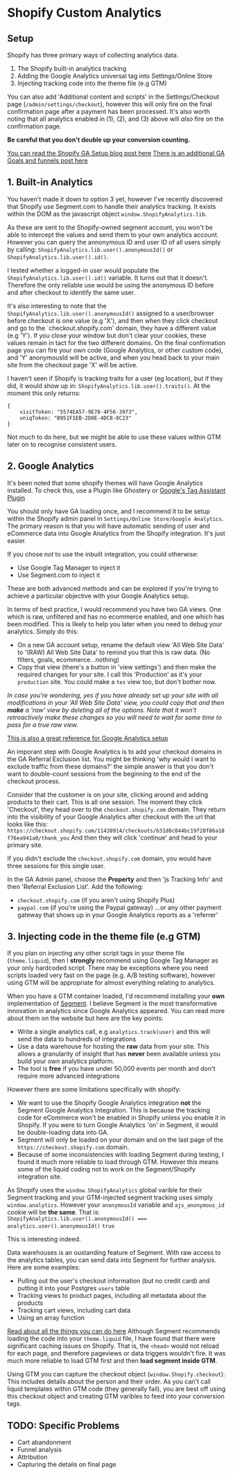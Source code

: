 Shopify Custom Analytics
========================

Setup
-----
Shopify has three primary ways of collecting analytics data.
1. The Shopify built-in analytics tracking
2. Adding the Google Analytics universal tag into Settings/Online Store
3. Injecting tracking code into the theme file (e.g GTM)

You can also add 'Additional content and scripts' in the Settings/Checkout page (`/admin/settings/checkout`), however this will only fire on the final confirmation page after a payment has been processed. It's also worth noting that all analytics enabled in (1), (2), and (3) above will *also* fire on the confirmation page.

**Be careful that you don't double up your conversion counting.**

[You can read the Shopify GA Setup blog post here](https://docs.shopify.com/manual/reports-and-analytics/google-analytics)
[There is an additional GA Goals and funnels post here](https://docs.shopify.com/manual/reports-and-analytics/google-analytics/google-analytics-goals-and-funnels)


## 1. Built-in Analytics
You haven't made it down to option 3 yet, however I've recently discovered that Shopify use Segment.com to handle their analytics tracking. It exists within the DOM as the javascript object `window.ShopifyAnalytics.lib`.

As these are sent to the Shopify-owned segment account, you won't be able to intercept the values and send them to your own analytics account. However you can query the annonymous ID and user ID of all users simply by calling: `ShopifyAnalytics.lib.user().anonymousId()` or `ShopifyAnalytics.lib.user().id()`.

I tested whether a logged-in user would populate the `ShopifyAnalytics.lib.user().id()` variable. It turns out that it doesn't. Therefore the only reliable use would be using the anonymous ID before and after checkout to identify the same user.

It's also interesting to note that the `ShopifyAnalytics.lib.user().anonymousId()` assigned to a user/browser before checkout is one value (e.g 'X'), and then when they click checkout and go to the `checkout.shopify.com' domain, they have a different value (e.g 'Y'). If you close your window but don't clear your cookies, these values remain in tact for the two different domains. On the final confirmation page you can fire your own code (Google Analytics, or other custom code), and 'Y' anonymousId will be active, and when you head back to your main site from the checkout page 'X' will be active.

I haven't seen if Shopify is tracking traits for a user (eg location), but if they did, it would show up in: `ShopifyAnalytics.lib.user().traits()`. At the moment this only returns:
```
{
	visitToken: "5574EA57-9E78-4F56-3973",
	uniqToken: "B951F1EB-2D8E-4DC8-8C23"
}
```

Not much to do here, but we might be able to use these values within GTM later on to recognise consistent users.

## 2. Google Analytics
It's been noted that some shopify themes will have Google Analytics installed. To check this, use a Plugin like Ghostery or [Google's Tag Assistant Plugin](https://chrome.google.com/webstore/detail/tag-assistant-by-google/kejbdjndbnbjgmefkgdddjlbokphdefk?hl=en)

You should only have GA loading once, and I recommend it to be setup within the Shopify admin panel in `Settings/Online Store/Google Analytics`. The primary reason is that you will have automatic sending of user and eCommerce data into Google Analytics from the Shopify integration. It's just easier.

If you chose _not_ to use the inbuilt integration, you could otherwise:
- Use Google Tag Manager to inject it
- Use Segment.com to inject it

These are both advanced methods and can be explored if you're trying to achieve a particular objective with your Google Analytics setup.

In terms of best practice, I would recommend you have two GA views. One which is raw, unfiltered and has no ecommerce enabled, and one which has been modified. This is likely to help you later when you need to debug your analytics. Simply do this:
- On a new GA account setup, rename the default view 'All Web Site Data' to '(RAW) All Web Site Data' to remind you that this is raw data. (No filters, goals, ecommerce...nothing)
- Copy that view (there's a button in 'view settings') and then make the required changes for your site. I call this 'Production' as it's your `production` site. You could make a `tes` view too, but don't bother now.

_In case you're wondering, yes if you have already set up your site with all modifications in your 'All Web Site Data' view, you could copy that and then **make** a 'raw' view by deleting all of the options. Note that it won't retroactively make these changes so you will need to wait for some time to pass for a true raw view._

[This is also a great reference for Google Analytics setup](https://www.digitaldarts.com.au/google-analytics-and-shopify-for-splendid-data)

An imporant step with Google Analytics is to add your checkout domains in the GA Referral Exclusion list. You might be thinking 'why would I want to exclude traffic from these domains?' the simple answer is that you don't want to double-count sessions from the beginning to the end of the checkout process.

Consider that the customer is on your site, clicking around and adding products to their cart. This is all one session. The moment they click 'Checkout', they head over to the `checkout.shopify.com` domain. They return into the visibility of your Google Analytics after checkout with the url that looks like this:
`https://checkout.shopify.com/11438914/checkouts/b31d8c844bc19f28f86a18f76ea941a0/thank_you`
And then they will click 'continue' and head to your primary site.

If you didn't exclude the `checkout.shopify.com` domain, you would have three sessions for this single user.

In the GA Admin panel, choose the **Property** and then 'js Tracking Info' and then 'Referral Exclusion List'. Add the following:
- `checkout.shopify.com` (if you aren't using Shopify Plus)
- `paypal.com` (if you're using the Paypal gateway)
...or any other payment gateway that shows up in your Google Analytics reports as a 'referrer'


## 3. Injecting code in the theme file (e.g GTM)
If you plan on injecting any other script tags in your theme file (`theme.liquid`), then I **strongly** recommend using Google Tag Manager as your only hardcoded script. There may be exceptions where you need scripts loaded very fast on the page (e.g. A/B testing software), however using GTM will be appropriate for almost everything relating to analytics.

When you have a GTM container loaded, I'd recommend installing your **own** implementation of [Segment](http://www.segment.com). I believe Segment is the most transformative innovation in analytics since Google Analytics appeared. You can read more about them on the website but here are the key points:
- Write a single analytics call, e.g `analytics.track(user)` and this will send the data to hundreds of integrations
- Use a data warehouse for hosting the **raw** data from your site. This allows a granularity of insight that has **never** been available unless you build your own analytics platform.
- The tool is **free** if you have under 50,000 events per month and don't require more advanced integrations

However there are some limitations specifically with shopify:
- We want to use the Shopify Google Analytics integration **not** the Segment Google Analytics Integration. This is because the tracking code for eCommerce won't be enabled in Shopify unless you enable it in Shopify. If you were to turn Google Analytics 'on' in Segment, it would be double-loading data into GA.
- Segment will only be loaded on your domain and on the last page of the `https://checkout.shopify.com` domain.
- Because of some inconsistencies with loading Segment during testing, I found it much more reliable to load through GTM. However this means some of the liquid coding not to work on the Segment/Shopify integration site.

As Shopify uses the `window.ShopifyAnalytics` global varible for their Segment tracking and your GTM-injected segment tracking uses simply `window.analytics`. However your `anonymousId` variable and `ajs_anonymous_id` cookie will be **the same**. That is:
`ShopifyAnalytics.lib.user().anonymousId() === analytics.user().anonymousId()`
`true`

This is interesting indeed.

Data warehouses is an oustanding feature of Segment. With raw access to the analytics tables, you can send data into Segment for further analysis. Here are some examples:
- Pulling out the user's checkout information (but no credit card) and putting it into your Postgres `users` table
- Tracking views to product pages, including all metadata about the products
- Tracking cart views, including cart data
- Using an array function

[Read about all the things you can do here](https://segment.com/docs/platforms/shopify/)
Although Segment recommends loading the code into your `theme.liquid` file, I have found that there were significant caching issues on Shopify. That is, the `<head>` would not reload for each page, and therefore pageviews or data triggers wouldn't fire. It was much more reliable to load GTM first and then **load segment inside GTM**.

Using GTM you can capture the checkout object (`window.Shopify.checkout`). This includes details about the person and their order. As you can't call liquid templates within GTM code (they generally fail), you are best off using this checkout object and creating GTM varibles to feed into your conversion tags.

TODO: Specific Problems
--------
- Cart abandonment
- Funnel analysis
- Attribution
- Capturing the details on final page
